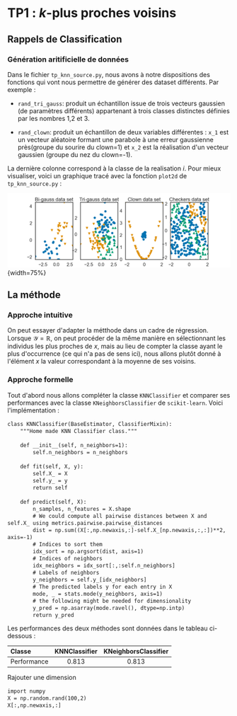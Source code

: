 # TP1 : $k$-plus proches voisins

## Rappels de Classification
### Génération aritificielle de données

Dans le fichier `tp_knn_source.py`, nous avons à notre dispositions des fonctions qui vont nous permettre de générer des dataset différents. Par exemple : 

- `rand_tri_gauss`: produit un échantillon issue de trois vecteurs gaussien (de paramètres différents) appartenant à trois classes distinctes définies par les nombres 1,2 et 3. 

- `rand_clown`: produit un échantillon de deux variables différentes : `x_1` est un vecteur aléatoire formant une parabole à une erreur gaussienne près(groupe du sourire du clown=1) et `x_2` est la réalisation d'un vecteur gaussien (groupe du nez du clown=-1).

La dernière colonne correspond à la classe de la realisation $i$.
Pour mieux visualiser, voici un graphique tracé avec la fonction `plot2d` de `tp_knn_source.py` : 

![](./plot/visu_data.png "Visualisation des datasets"){width=75%}

## La méthode

### Approche intuitive 

On peut essayer d'adapter la métthode dans un cadre de régression. Lorsque $\mathcal{Y}=\mathbb{R}$, on peut procéder de la même manière en sélectionnant les individus les plus proches de $x$, mais au lieu de compter la classe ayant le plus d'occurrence (ce qui n'a pas de sens ici), nous allons plutôt donné à l'élément $x$ la valeur correspondant à la moyenne de ses voisins.

### Approche formelle

Tout d'abord nous allons compléter la classe `KNNClassifier` et comparer ses performances avec la classe `KNeighborsClassifier` de `scikit-learn`. Voici l'implémentation : 

```{python}
class KNNClassifier(BaseEstimator, ClassifierMixin):
    """Home made KNN Classifier class."""

    def __init__(self, n_neighbors=1):
        self.n_neighbors = n_neighbors

    def fit(self, X, y):
        self.X_ = X
        self.y_ = y
        return self

    def predict(self, X):
        n_samples, n_features = X.shape
        # We could compute all pairwise distances between X and self.X_ using metrics.pairwise.pairwise_distances
        dist = np.sum((X[:,np.newaxis,:]-self.X_[np.newaxis,:,:])**2, axis=-1)
        # Indices to sort them
        idx_sort = np.argsort(dist, axis=1)
        # Indices of neighbors
        idx_neighbors = idx_sort[:,:self.n_neighbors]
        # Labels of neighbors
        y_neighbors = self.y_[idx_neighbors]
        # The predicted labels y for each entry in X
        mode, _ = stats.mode(y_neighbors, axis=1)
        # the following might be needed for dimensionality
        y_pred = np.asarray(mode.ravel(), dtype=np.intp)
        return y_pred

```

Les performances des deux méthodes sont données dans le tableau ci-dessous : 

| Classe  | KNNClassifier          | KNeighborsClassifier |
| :------------|:-------------:| :-------------:|
| Performance  |   0.813        |    0.813 |



Rajouter une dimension 
```
import numpy
X = np.random.rand(100,2)
X[:,np.newaxis,:]
```